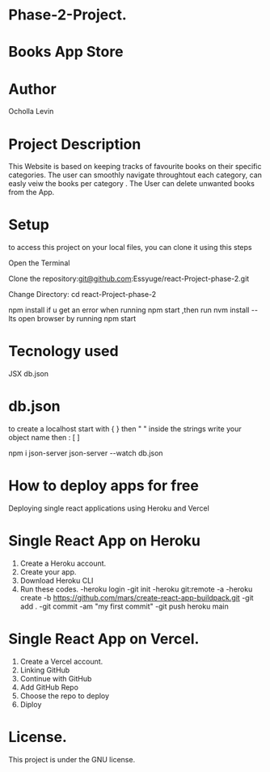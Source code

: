 # Phase-2-Project.

# Books App Store

# Author
Ocholla Levin

# Project Description
This Website is based on keeping tracks of favourite books on their specific categories. The user can smoothly navigate throughtout each category, can easly veiw the books per category . The User can delete unwanted books from the App.

# Setup
to access this project on your local files, you can clone it using this steps

  Open the Terminal

Clone the repository:git@github.com:Essyuge/react-Project-phase-2.git


Change Directory: cd react-Project-phase-2

npm install
if u get an error when running npm start ,then run
nvm install --lts
open browser by running npm start

# Tecnology used
JSX
db.json

# db.json
to create a localhost start with { } then " " inside the strings write your object name then : [ ]

npm i json-server
json-server --watch db.json

# How to deploy apps for free
Deploying single react applications using Heroku and Vercel

# Single React App on Heroku
1. Create a Heroku account.
2. Create your app.
3. Download Heroku CLI 
4. Run these codes.
-heroku login
-git init
-heroku git:remote -a <app-name>
-heroku create -b https://github.com/mars/create-react-app-buildpack.git
-git add .
-git commit -am "my first commit"
-git push heroku main

# Single React App on Vercel.
1. Create a Vercel account.
2. Linking GitHub
3. Continue with GitHub
4. Add GitHub Repo
5. Choose the repo to deploy
6. Diploy


# License.
This project is under the GNU license.